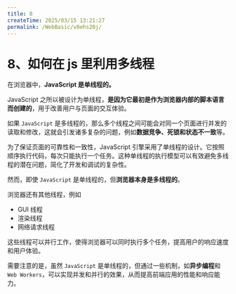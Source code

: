 ```yaml
---
title: 8
createTime: 2025/03/15 13:21:27
permalink: /WebBasic/v0ehs20j/
---
```

# 8、如何在 js 里利用多线程

在浏览器中，**JavaScript 是单线程的。**

JavaScript 之所以被设计为单线程，**是因为它最初是作为浏览器内部的脚本语言而创建的**，用于改善用户与页面的交互体验。

如果 `JavaScript` 是多线程的，那么多个线程之间可能会对同一个页面进行并发的读取和修改，这就会引发诸多复杂的问题，例如**数据竞争、死锁和状态不一致**等。

为了保证页面的可靠性和一致性，JavaScript 引擎采用了单线程的设计。它按照顺序执行代码，每次只能执行一个任务。这种单线程的执行模型可以有效避免多线程的潜在问题，简化了开发和调试的复杂性。

然而，即使 `JavaScript` 是单线程的，但**浏览器本身是多线程的**。

浏览器还有其他线程，例如

- GUI 线程
- 渲染线程
- 网络请求线程

这些线程可以并行工作，使得浏览器可以同时执行多个任务，提高用户的响应速度和用户体验。

需要注意的是，虽然 `JavaScript` 是单线程的，但通过一些机制，如**异步编程**和 `Web Workers`，可以实现并发和并行的效果，从而提高前端应用的性能和响应能力。
